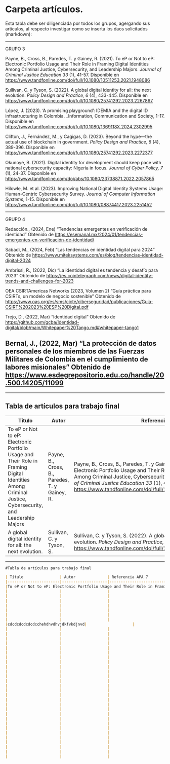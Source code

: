 # Carpeta artículos.


Esta tabla debe ser diligenciada por todos los grupos, agergando sus artículos, al respecto investigar como se inserta los daos solicitados (markdown):

____________________________________________________________________________________________________________________________________
GRUPO 3

Payne, B., Cross, B., Paredes, T. y Gainey, R. (2021). To eP or Not to eP: Electronic Portfolio Usage and Their Role in Framing Digital Identities Among Criminal Justice, Cybersecurity, and Leadership Majors. _Journal of Criminal Justice Education 33_ (1), 41-57. Disponible en https://www.tandfonline.com/doi/full/10.1080/10511253.2021.1948086

Sullivan, C. y Tyson, S. (2022). A global digital identity for all: the next evolution. _Policy Design and Practice, 6_ (4), 433-445. Disponible en https://www.tandfonline.com/doi/full/10.1080/25741292.2023.2267867

López, J. (2023). ‘A promising playground’: IDEMIA and the digital ID infrastructuring in Colombia. _Information, Communication and Society,  1-17. Disponible en https://www.tandfonline.com/doi/full/10.1080/1369118X.2024.2302995

Clifton, J., Fernández, M., y Cagigas, D. (2023). Beyond the hype—the actual use of blockchain in government. _Policy Design and Practice, 6_ (4), 389-396. Disponible en https://www.tandfonline.com/doi/full/10.1080/25741292.2023.2272377

Okunoye, B. (2021). Digital identity for development should keep pace with national cybersecurity capacity: Nigeria in focus. _Journal of Cyber Policy, 7_ (1), 24-37. Disponible en https://www.tandfonline.com/doi/abs/10.1080/23738871.2022.2057865

Hilowle, M. et al. (2023). Improving National Digital Identity Systems Usage: Human-Centric Cybersecurity Survey. _Journal of Computer Information Systems_, 1-15. Disponible en https://www.tandfonline.com/doi/full/10.1080/08874417.2023.2251452 
______________________________________________________________________________________________________________________________________
GRUPO 4

Redacción., (2024, Ene) “Tendencias emergentes en verificación de identidad” Obtenido de https://esemanal.mx/2024/01/tendencias-emergentes-en-verificación-de-identidad/

Sabadi, M., (2024, Feb) “Las tendencias en identidad digital para 2024” Obtenido de https://www.miteksystems.com/es/blog/tendencias-identidad-digital-2024

Ambrissi, R., (2022, Dic) “La identidad digital es tendencia y desafío para 2023” Obtenido de https://es.cointelegraph.com/news/digital-identity-trends-and-challenges-for-2023

OEA CSIRTAmericas Networks (2023, Volumen 2) “Guía práctica para CSIRTs, un modelo de negocio sostenible” Obtenido de https://www.oas.org/es/sms/cicte/ciberseguridad/publicaciones/Guia-CSIRT%202023%20ESP%20Digital.pdf

Trejo, D., (2022, Mar) “Identidad digital” Obtenido de https://github.com/gcba/Identidad-digital/blob/main/Whitepaper%20Tango.md#whitepaper-tango1

Bernal, J., (2022, Mar) “La protección de datos personales de los miembros de las Fuerzas Militares de Colombia en el cumplimiento de labores misionales” Obtenido de https://www.esdegrepositorio.edu.co/handle/20.500.14205/11099
-----------------------------------------------------------------------------------------------------------------------------------




__________________________________________________________________________________________________________________________________________
## Tabla de artículos para trabajo final

| Título                                 | Autor                   | Referencia APA 7                                  | URL                  | Grupo  |
|----------------------------------------|-------------------------|---------------------------------------------------|----------------------|--------|
| To eP or Not to eP: Electronic Portfolio Usage and Their Role in Framing Digital Identities Among Criminal Justice, Cybersecurity, and Leadership Majors| Payne, B., Cross, B., Paredes, T. y Gainey, R.| Payne, B., Cross, B., Paredes, T. y Gainey, R. (2021). To eP or Not to eP: Electronic Portfolio Usage and Their Role in Framing Digital Identities Among Criminal Justice, Cybersecurity, and Leadership Majors. _Journal of Criminal Justice Education 33_ (1), 41-57. Disponible en https://www.tandfonline.com/doi/full/10.1080/10511253.2021.1948086| https://www.tandfonline.com/doi/full/10.1080/10511253.2021.1948086| 3|
| A global digital identity for all: the next evolution.| Sullivan, C. y Tyson, S.| Sullivan, C. y Tyson, S. (2022). A global digital identity for all: the next evolution. _Policy Design and Practice, 6_ (4), 433-445. Disponible en https://www.tandfonline.com/doi/full/10.1080/25741292.2023.2267867| [https://www.tandfonline.com/doi/full/10.1080/10511253.2021.1948086](https://www.tandfonline.com/doi/full/10.1080/25741292.2023.2267867)| 3|
__________________________________________________________________________________________________________________________________________


```markdown
#Tabla de artículos para trabajo final

| Título                | Autor              | Referencia APA 7                                  | URL                  | Grupo  |
|-----------------------|--------------------|---------------------------------------------------|----------------------|--------|
|To eP or Not to eP: Electronic Portfolio Usage and Their Role in Framing Digital Identities Among Criminal Justice, Cybersecurity, and Leadership Majors|Payne, B., Cross, B., Paredes, T. y Gainey, R.|Payne, B., Cross, B., Paredes, T. y Gainey, R. (2021). To eP or Not to eP: Electronic Portfolio Usage and Their Role in Framing Digital Identities Among Criminal Justice, Cybersecurity, and Leadership Majors. _Journal of Criminal Justice Education 33_ (1), 41-57. Disponible en https://www.tandfonline.com/doi/full/10.1080/10511253.2021.1948086|https://www.tandfonline.com/doi/full/10.1080/10511253.2021.1948086|3|
|                       |                    |                                                   |                      |        |
|                       |                    |                                                   |                      |        |
|                       |                    |                                                   |                      |        |
|                       |                    |                                                   |                      |        |
|                       |                    |                                                   |                      |        |
|                       |                    |                                                   |                      |        |
|                       |                    |                                                   |                      |        |
|cdcdcdcdcdcdcchehdhvdhvjdkfvkdjnvd|                    |                                                   |                      |        |
|                       |                    |                                                   |                      |        |
|                       |                    |                                                   |                      |        |
|                       |                    |                                                   |                      |        |
|                       |                    |                                                   |                      |        |
|                       |                    |                                                   |                      |        |
|                       |                    |                                                   |                      |        |
|                       |                    |                                                   |                      |        |
|                       |                    |                                                   |                      |        |
|                       |                    |                                                   |                      |        |
|                       |                    |                                                   |                      |        |
|                       |                    |                                                   |                      |        |
|                       |                    |                                                   |                      |        |
|                       |                    |                                                   |                      |        |
|                       |                    |                                                   |                      |        |
|                       |                    |                                                   |                      |        |
|                       |                    |                                                   |                      |        |
|                       |                    |                                                   |                      |        |
|                       |                    |                                                   |                      |        |
|                       |                    |                                                   |                      |        |
|                       |                    |                                                   |                      |        |
|                       |                    |                                                   |                      |        |
|                       |                    |                                                   |                      |        |
|                       |                    |                                                   |                      |        |
|                       |                    |                                                   |                      |        |
|                       |                    |                                                   |                      |        |
|                       |                    |                                                   |                      |        |
|                       |                    |                                                   |                      |        |
|                       |                    |                                                   |                      |        |
```
